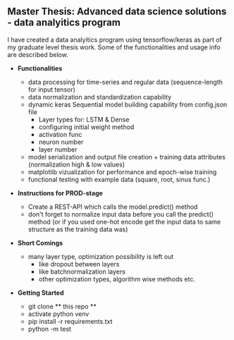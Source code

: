 ## Master Thesis: Advanced data science solutions - data analyitics program

I have created a data analyitics program using tensorflow/keras as part of my graduate level thesis work.
Some of the functionalities and usage info are described below.

* **Functionalities**
  - data processing for time-series and regular data (sequence-length for input tensor)
  - data normalization and standardization capability
  - dynamic keras Sequential model building capability from config.json file
    - Layer types for: LSTM & Dense
    - configuring initial weight method
    - activation func
    - neuron number
    - layer number
  - model serialization and output file creation + training data attributes (normalization high & low values)
  - matplotlib vizualization for performance and epoch-wise training
  - functional testing with example data (square, root, sinus func.)

* **Instructions for PROD-stage**
  - Create a REST-API which calls the model.predict() method
  - don't forget to normalize input data before you call the predict() method (or if you used one-hot encode get the input data to same structure as the training data was) 

* **Short Comings**
  - many layer type, optimization possibility is left out
    - like dropout between layers
    - like batchnormalization layers
    - other optimization types, algorithm wise methods etc.

* **Getting Started**
  - git clone ** this repo **
  - activate python venv
  - pip install -r requirements.txt
  - python -m test
